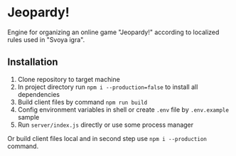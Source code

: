 # Jeopardy!

Engine for organizing an online game "Jeopardy!" according to localized rules used in "Svoya igra".

## Installation

1) Clone repository to target machine
2) In project directory run `npm i --production=false` to install all dependencies
3) Build client files by command `npm run build`
4) Config environment variables in shell or create `.env` file by `.env.example` sample
5) Run `server/index.js` directly or use some process manager

Or build client files local and in second step use `npm i --production` command.